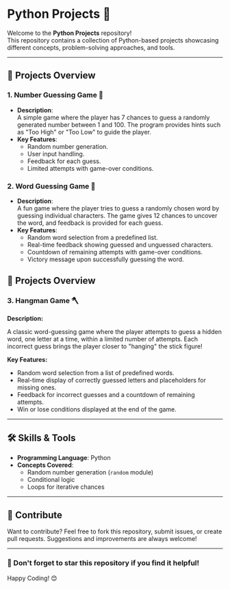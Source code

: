 # Python Projects 🐍  

Welcome to the **Python Projects** repository!  
This repository contains a collection of Python-based projects showcasing different concepts, problem-solving approaches, and tools.  

---

## 📂 Projects Overview  

### 1. **Number Guessing Game 🎯**  
   - **Description**:  
     A simple game where the player has 7 chances to guess a randomly generated number between 1 and 100. The program provides hints such as "Too High" or "Too Low" to guide the player.  
   - **Key Features**:  
     - Random number generation.  
     - User input handling.  
     - Feedback for each guess.  
     - Limited attempts with game-over conditions.
    
### 2. **Word Guessing Game 📝**  
   - **Description**:  
     A fun game where the player tries to guess a randomly chosen word by guessing individual characters. The game gives 12 chances to uncover the word, and feedback is provided for each guess.  
   - **Key Features**:  
     - Random word selection from a predefined list.  
     - Real-time feedback showing guessed and unguessed characters.  
     - Countdown of remaining attempts with game-over conditions.  
     - Victory message upon successfully guessing the word.
    
<section id="hangman-game">
  <h2>📂 Projects Overview</h2>
  <h3>3. <strong>Hangman Game 🪓</strong></h3>
  <p><strong>Description:</strong></p>
  <p>A classic word-guessing game where the player attempts to guess a hidden word, one letter at a time, within a limited number of attempts. Each incorrect guess brings the player closer to "hanging" the stick figure!</p>
  <p><strong>Key Features:</strong></p>
  <ul>
    <li>Random word selection from a list of predefined words.</li>
    <li>Real-time display of correctly guessed letters and placeholders for missing ones.</li>
    <li>Feedback for incorrect guesses and a countdown of remaining attempts.</li>
    <li>Win or lose conditions displayed at the end of the game.</li>
  </ul>
</section>

---

## 🛠️ Skills & Tools  

- **Programming Language**: Python  
- **Concepts Covered**:  
  - Random number generation (`random` module)  
  - Conditional logic  
  - Loops for iterative chances  


---

## 🤝 Contribute  

Want to contribute? Feel free to fork this repository, submit issues, or create pull requests. Suggestions and improvements are always welcome!  

---

### 🌟 Don't forget to star this repository if you find it helpful!  

Happy Coding! 😊  
